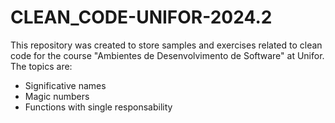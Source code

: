 # CLEAN_CODE-UNIFOR-2024.2

This repository was created to store samples and exercises related to clean code for the course "Ambientes de Desenvolvimento de Software" at Unifor.
The topics are:

- Significative names
- Magic numbers
- Functions with single responsability
